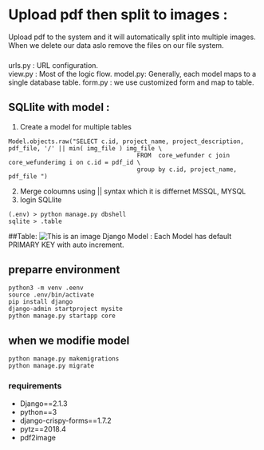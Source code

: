 # Upload pdf then split to images :
Upload pdf to the system and it will automatically split into multiple images.
When we delete our data aslo remove the files on our file system. 
 
###
urls.py : URL configuration.  
view.py : Most of the logic flow.
model.py: Generally, each model maps to a single database table.
form.py : we use customized form and map to table.


## SQLlite with model :
1. Create a model for multiple tables 
```
Model.objects.raw("SELECT c.id, project_name, project_description, pdf_file, '/' || min( img_file ) img_file \
                                    FROM  core_wefunder c join core_wefunderimg i on c.id = pdf_id \
                                    group by c.id, project_name, pdf_file ")
```                                    
2. Merge coloumns using || syntax which it is differnet MSSQL, MYSQL    
3. login SQLlite
```
(.env) > python manage.py dbshell
sqlite > .table
```


##Table:
![This is an image](https://github.com/viviankaun/Project-Python-django/blob/main/img/table01.jpg)
Django Model : Each Model has default PRIMARY KEY with auto increment.
 
## preparre environment
```
python3 -m venv .eenv 
source .env/bin/activate
pip install django
django-admin startproject mysite
python manage.py startapp core
```
## when we modifie model
```
python manage.py makemigrations
python manage.py migrate
```

### requirements
- Django==2.1.3
- python==3
- django-crispy-forms==1.7.2
- pytz==2018.4
- pdf2image 
                             
       
       
